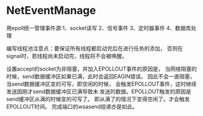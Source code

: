 # NetEventManage
用epoll统一管理事件源:1、socket读写 2、信号事件 3、定时器事件 4、数据库处理

编写线程池注意点：要保证所有线程都启动完后在进行任务的添加，
否则在signal时，若线程尚未启动完，线程将不会被唤醒。

设置accept的socket为非阻塞，并加入EPOLLOUT事件的原因是，
当网络阻塞的时候，send数据缓冲区如果已满，此时会返回EAGIN错误。
因此不会一直阻塞，当send数据缓冲区变的可写，即空闲的时候，
会触发EPOLLOUT事件，这时继续发送因刚才send数据缓冲区已满导致未
发送的数据。EPOLLOUT触发的原因是send缓冲区从满的时候变的可写了。
即从满了的情况下变得空闲了。才会触发EPOLLOUT时间。
完成端口的wsasend投递亦是如此。
